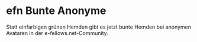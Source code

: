 # efn Bunte Anonyme

Statt einfarbigen grünen Hemden gibt es jetzt bunte Hemden bei anonymen Avataren in der e-fellows.net-Community.
